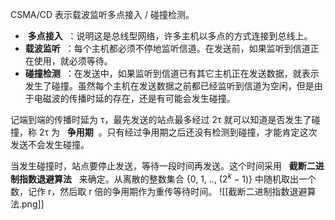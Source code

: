 CSMA/CD 表示载波监听多点接入 / 碰撞检测。

-  **多点接入**  ：说明这是总线型网络，许多主机以多点的方式连接到总线上。
- **载波监听**  ：每个主机都必须不停地监听信道。在发送前，如果监听到信道正在使用，就必须等待。
- **碰撞检测**  ：在发送中，如果监听到信道已有其它主机正在发送数据，就表示发生了碰撞。虽然每个主机在发送数据之前都已经监听到信道为空闲，但是由于电磁波的传播时延的存在，还是有可能会发生碰撞。

记端到端的传播时延为 τ，最先发送的站点最多经过 2τ 就可以知道是否发生了碰撞，称 2τ 为   **争用期**  。只有经过争用期之后还没有检测到碰撞，才能肯定这次发送不会发生碰撞。

当发生碰撞时，站点要停止发送，等待一段时间再发送。这个时间采用   **截断二进制指数退避算法**   来确定。从离散的整数集合 {0, 1, .., ($2^k-1$)} 中随机取出一个数，记作 r，然后取 r 倍的争用期作为重传等待时间。
![[截断二进制指数退避算法.png]]
